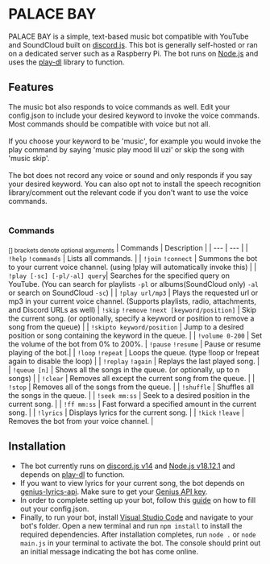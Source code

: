 # PALACE BAY
PALACE BAY is a simple, text-based music bot compatible with YouTube and SoundCloud built on [discord.js](https://discord.js.org). This bot is generally self-hosted or ran on a dedicated server such as a Raspberry Pi. The bot runs on [Node.js](https://nodejs.org/en) and uses the [play-dl](https://play-dl.github.io/index.html) library to function.
## Features
The music bot also responds to voice commands as well. Edit your config.json to include your desired keyword to invoke the voice commands. Most commands should be compatible with voice but not all. 
<br><br>
If you choose your keyword to be 'music', for example you would invoke the play command by saying 'music play mood lil uzi' or skip the song with 'music skip'. 
<br><br>
The bot does not record any voice or sound and only responds if you say your desired keyword. You can also opt not to install the speech recognition library/comment out the relevant code if you don't want to use the voice commands.
<br><br>

### Commands
<sub>[] brackets denote optional arguments</sub>
| Commands | Description |
| --- | --- |
| `!help` `!commands` | Lists all commands. |
| `!join` `!connect` | Summons the bot to your current voice channel. (using !play will automatically invoke this) |
| `!play [-sc] [-pl/-al] query`| Searches for the specified query on YouTube. (You can search for playlists `-pl` or albums(SoundCloud only) `-al`  or search on SoundCloud `-sc`) |
| `!play url/mp3` | Plays the requested url or mp3 in your current voice channel. (Supports playlists, radio, attachments, and Discord URLs as well)
| `!skip` `!remove` `!next [keyword/position]` | Skip the current song. (or optionally, specify a keyword or position to remove a song from the queue) |
| `!skipto keyword/position` | Jump to a desired position or song containing the keyword in the queue. |
| `!volume 0-200` | Set the volume of the bot from 0% to 200%.
| `!pause` `!resume` | Pause or resume playing of the bot.|
| `!loop` `!repeat` | Loops the queue. (type !loop or !repeat again to disable the loop) |
| `!replay` `!again` | Replays the last played song. |
| `!queue [n]` | Shows all the songs in the queue. (or optionally, up to n songs) |
| `!clear` | Removes all except the current song from the queue. |
| `!stop` | Removes all of the songs from the queue. | 
| `!shuffle` | Shuffles all the songs in the queue. |
| `!seek mm:ss` | Seek to a desired position in the current song. |
| `!ff mm:ss` | Fast forward a specified amount in the current song. |
| `!lyrics` | Displays lyrics for the current song. |
| `!kick` `!leave` | Removes the bot from your voice channel. |

## Installation
- The bot currently runs on [discord.js v14](https://www.npmjs.com/package/discord.js) and [Node.js v18.12.1](https://nodejs.org/en) and depends on [play-dl](https://play-dl.github.io/index.html) to function.
- If you want to view lyrics for your current song, the bot depends on [genius-lyrics-api](https://github.com/farshed/genius-lyrics-api). Make sure to get your [Genius API key](https://genius.com/developers).
- In order to complete setting up your bot, follow this [guide](https://discordjs.guide/preparations/setting-up-a-bot-application.html#creating-your-bot) on how to fill out your config.json. 
- Finally, to run your bot, install [Visual Studio Code](https://code.visualstudio.com/) and navigate to your bot's folder. Open a new terminal and run `npm install` to install the required dependencies. After installation completes, run `node .` or `node main.js` in your terminal to activate the bot. The console should print out an initial message indicating the bot has come online.

<!---
- You will also need [FFmpeg](https://ffmpeg.org/download.html) and an [audio encryption package](https://www.npmjs.com/package/libsodium-wrappers) to play music through Discord. I recommend following their official guide [here](https://discordjs.guide/voice/#installation).
- For voice commands to work, you will need to install a [speech recognition library](https://discordsr.netlify.app/).
--->
